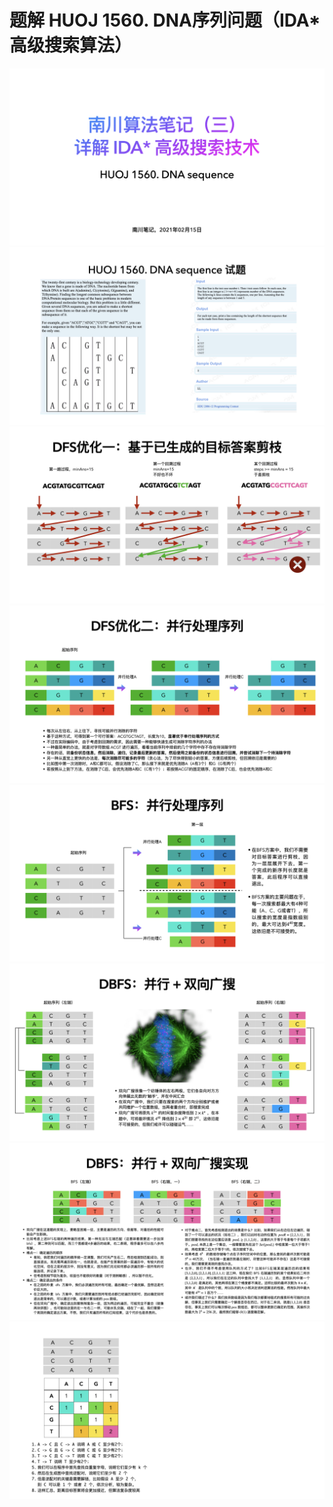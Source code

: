 # 题解 HUOJ 1560. DNA序列问题（IDA*高级搜索算法）

![](.imgs/001.jpeg) ![](.imgs/002.jpeg) ![](.imgs/003.jpeg) ![](.imgs/004.jpeg) ![](.imgs/005.jpeg) ![](.imgs/006.jpeg) ![](.imgs/007.jpeg) ![](.imgs/008.jpeg)

